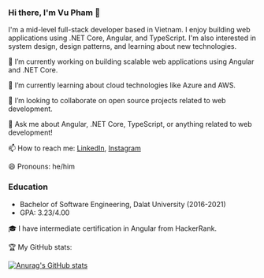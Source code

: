 ### Hi there, I'm Vu Pham 👋

I'm a mid-level full-stack developer based in Vietnam. I enjoy building web applications using .NET Core, Angular, and TypeScript. I'm also interested in system design, design patterns, and learning about new technologies.

🔭 I’m currently working on building scalable web applications using Angular and .NET Core.

🌱 I’m currently learning about cloud technologies like Azure and AWS.

👯 I’m looking to collaborate on open source projects related to web development.

💬 Ask me about Angular, .NET Core, TypeScript, or anything related to web development!

📫 How to reach me: [LinkedIn](https://www.linkedin.com/in/anhvupt), [Instagram](https://www.instagram.com/anhvupt)

😄 Pronouns: he/him

### Education

- Bachelor of Software Engineering, Dalat University (2016-2021)
- GPA: 3.23/4.00

🎓 I have intermediate certification in Angular from HackerRank.

🏆 My GitHub stats:

[![Anurag's GitHub stats](https://github-readme-stats.vercel.app/api?username=anhvupt&show_icons=true&theme=gruvbox)](https://github.com/anuraghazra/github-readme-stats)
